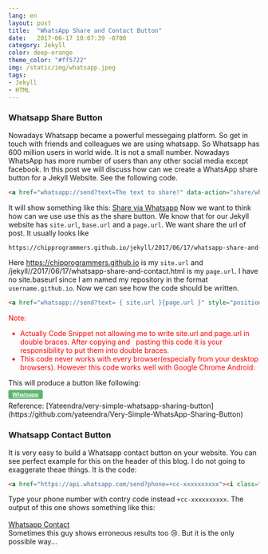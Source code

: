 ```yaml
---
lang: en
layout: post
title:  "WhatsApp Share and Contact Button"
date:   2017-06-17 10:07:39 -0700
category: Jekyll
color: deep-orange
theme_color: "#ff5722"
img: /static/img/whatsapp.jpeg
tags: 
- Jekyll
- HTML
---
```

### Whatsapp Share Button
Nowadays Whatsapp became a powerful messegaing platform. So get in touch with friends and colleagues we are using whatsapp. So Whatsapp has 600 million users in world wide. It is not a small number. Nowadays WhatsApp has more number of users than any other social media except facebook. In this post we will discuss how can we create a WhatsApp share button for a Jekyll Website. See the following code.
```markdown
<a href="whatsapp://send?text=The text to share!" data-action="share/whatsapp/share">Share via Whatsapp</a>
```
It will show something like this:
<a href="whatsapp://send?text=The text to share!" data-action="share/whatsapp/share">Share via Whatsapp</a>
Now we want to think how can we use use this as the share button. We know that for our Jekyll website has `site.url`, `base.url` and a `page.url`. We want share the url of post. It usually looks like 
```markdown
https://chipprogrammers.github.io/jekyll/2017/06/17/whatsapp-share-and-contact.html
```
Here https://chipprogrammers.github.io is my `site.url` and /jekyll//2017/06/17/whatsapp-share-and-contact.html is my `page.url`. I have no site.baseurl since I am named my repository in the format `username.github.io`. Now we can see how the code should be written.
```markdown
<a href="whatsapp://send?text= { site.url }{page.url }" style="position: relative; top: -8px; padding: 3px 8px 3px 8px;color: #fff;font-size: 11px;font-weight: bold;font-family: Helvetica, Arial, sans-serif;background-color: #5bb66f;border-radius: 3px;"><i class="fa fa-whatsapp" aria-hidden="true"></i> Whatsapp</a>
```
<font color="red">Note: 
<ul> <li>Actually Code Snippet not allowing me to write site.url and page.url in double braces. After copying and   pasting this code it is your responsibility to put them into double braces.</li>
<li> This code never works with every browser(especially from your desktop browsers). However this code works well with Google Chrome Android.</li>
</ul>
</font>
This will produce a button like following:<br /><br />
<a href="whatsapp://send?text={{site.url}}{{ page.url }}" style="position: relative; top: -8px; padding: 3px 8px 3px 8px;color: #fff;font-size: 11px;font-weight: bold;font-family: Helvetica, Arial, sans-serif;background-color: #5bb66f;border-radius: 3px;"><i class="fa fa-whatsapp" aria-hidden="true"></i> Whatsapp</a><br />
Reference: [Yateendra/very-simple-whatsapp-sharing-button](https://github.com/yateendra/Very-Simple-WhatsApp-Sharing-Button)

### Whatsapp Contact Button
It is very easy to build a Whatsapp contact button on your website. You can see perfect example for this on the header of this blog. I do not going to exaggerate theae things. It is the code:
```markdown
<a href="https://api.whatsapp.com/send?phone=+cc-xxxxxxxxxx"><i class="fa fa-whatsapp"></i>Whatsapp Contact</a>
```
Type your phone number with contry code instead `+cc-xxxxxxxxxx`. The output of this one shows something like this:<br /><br />
<a href="https://api.whatsapp.com/send?phone=+91-8281618806"><i class="fa fa-whatsapp"></i> Whatsapp Contact</a>
<br />
Sometimes this guy shows erroneous results too 😢. But it is the only possible way...<br />
